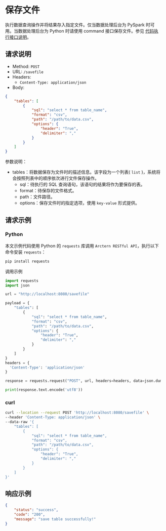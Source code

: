 # 保存文件

执行数据查询操作并将结果存入指定文件。仅当数据处理后台为 PySpark 时可用。当数据处理后台为 Python 时请使用 command 接口保存文件。参见 [代码执行接口说明](command.md)。

## 请求说明

- Method: `POST`
- URL: `/savefile`
- Headers:
    - `Content-Type: application/json`
- Body:
```json
{
    "tables": [
        {
            "sql": "select * from table_name",
            "format": "csv",
            "path": "/path/to/data.csv",
            "options": {
                "header": "True",
                "delimiter": ","
            }
        }
    ]
}
```

参数说明：

- tables：将数据保存为文件时的描述信息。该字段为一个列表( `list` )，系统将会按照列表中的顺序依次进行文件保存操作。
    - sql：待执行的 SQL 查询语句，该语句的结果将作为要保存的表。
    - format：待保存的文件格式。
    - path：文件路径。
    - options：保存文件时的指定选项，使用 `key-value` 形式提供。

## 请求示例

### Python

本文示例代码使用 Python 的 `requests` 库调用 `Arctern RESTful API`，执行以下命令安装 `requests`：

```bash
pip install requests
```

调用示例

```python
import requests
import json

url = "http://localhost:8080/savefile"

payload = {
    "tables": [
        {
            "sql": "select * from table_name",
            "format": "csv",
            "path": "/path/to/data.csv",
            "options": {
                "header": "True",
                "delimiter": ","
            }
        }
    ]
}
headers = {
  'Content-Type': 'application/json'
}

response = requests.request("POST", url, headers=headers, data=json.dumps(payload))

print(response.text.encode('utf8'))
```

### curl

```bash
curl --location --request POST 'http://localhost:8080/savefile' \
--header 'Content-Type: application/json' \
--data-raw '{
    "tables": [
        {
            "sql": "select * from table_name",
            "format": "csv",
            "path": "/path/to/data.csv",
            "options": {
                "header": "True",
                "delimiter": ","
            }
        }
    ]
}'
```

## 响应示例

```json
{
    "status": "success",
    "code": "200",
    "message": "save table successfully!"
}
```
